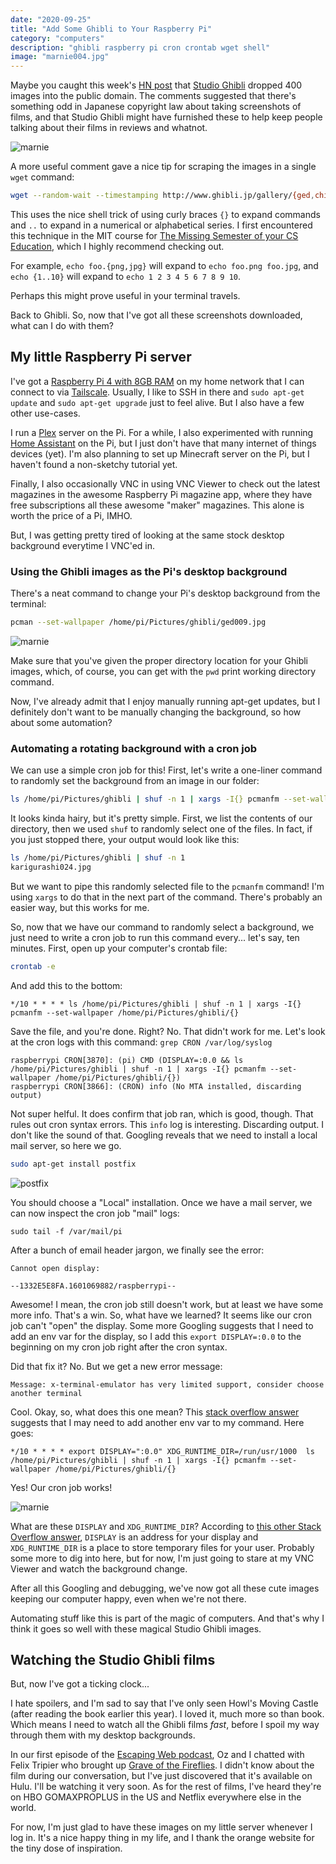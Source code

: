 ```yaml
---
date: "2020-09-25"
title: "Add Some Ghibli to Your Raspberry Pi"
category: "computers"
description: "ghibli raspberry pi cron crontab wget shell"
image: "marnie004.jpg"
---
```


Maybe you caught this week's [HN post](https://news.ycombinator.com/item?id=24564775) that [Studio Ghibli](http://www.ghibli.jp/info/013344/) dropped 400 images into the public domain. The comments suggested that there's something odd in Japanese copyright law about taking screenshots of films, and that Studio Ghibli might have furnished these to help keep people talking about their films in reviews and whatnot.

![marnie](/img/marnie004.jpg)        

A more useful comment gave a nice tip for scraping the images in a single `wget` command:

```bash
wget --random-wait --timestamping http://www.ghibli.jp/gallery/{ged,chihiro,karigurashi,ponyo,kokurikozaka,marnie,kaguyahime,kazetachinu}{001..050}.jpg
```

This uses the nice shell trick of using curly braces `{}` to expand commands and `..` to expand in a numerical or alphabetical series. I first encountered this technique in the MIT course for [The Missing Semester of your CS Education](https://missing.csail.mit.edu/), which I highly recommend checking out.

For example, `echo foo.{png,jpg}` will expand to `echo foo.png foo.jpg`, and `echo {1..10}` will expand to `echo 1 2 3 4 5 6 7 8 9 10`. 

Perhaps this might prove useful in your terminal travels.

Back to Ghibli. So, now that I've got all these screenshots downloaded, what can I do with them?

## My little Raspberry Pi server

I've got a [Raspberry Pi 4 with 8GB RAM](https://www.amazon.com/gp/product/B08C4SK5C3/ref=as_li_qf_asin_il_tl?ie=UTF8&tag=whatrocks09-20&creative=9325&linkCode=as2&creativeASIN=B08C4SK5C3&linkId=6371e9a8ce20a36236014adee9eaa56e) on my home network that I can connect to via [Tailscale](https://tailscale.com/). Usually, I like to SSH in there and `sudo apt-get update` and `sudo apt-get upgrade` just to feel alive. But I also have a few other use-cases.

I run a [Plex](https://www.plex.tv/) server on the Pi. For a while, I also experimented with running [Home Assistant](https://www.home-assistant.io/) on the Pi, but I just don't have that many internet of things devices (yet). I'm also planning to set up Minecraft server on the Pi, but I haven't found a non-sketchy tutorial yet.

Finally, I also occasionally VNC in using VNC Viewer to check out the latest magazines in the awesome Raspberry Pi magazine app, where they have free subscriptions all these awesome "maker" magazines. This alone is worth the price of a Pi, IMHO.

But, I was getting pretty tired of looking at the same stock desktop background everytime I VNC'ed in.

### Using the Ghibli images as the Pi's desktop background

There's a neat command to change your Pi's desktop background from the terminal:

```bash
pcman --set-wallpaper /home/pi/Pictures/ghibli/ged009.jpg
```

![marnie](/img/ged009.jpg)

Make sure that you've given the proper directory location for your Ghibli images, which, of course, you can get with the `pwd` print working directory command.

Now, I've already admit that I enjoy manually running apt-get updates, but I definitely don't want to be manually changing the background, so how about some automation?

### Automating a rotating background with a cron job

We can use a simple cron job for this! First, let's write a one-liner command to randomly set the background from an image in our folder:

```bash
ls /home/pi/Pictures/ghibli | shuf -n 1 | xargs -I{} pcmanfm --set-wallpaper /home/pi/Pictures/ghibli/{}
```

It looks kinda hairy, but it's pretty simple. First, we list the contents of our directory, then we used `shuf` to randomly select one of the files. In fact, if you just stopped there, your output would look like this:

```bash
ls /home/pi/Pictures/ghibli | shuf -n 1
karigurashi024.jpg
```

But we want to pipe this randomly selected file to the `pcmanfm` command! I'm using `xargs` to do that in the next part of the command. There's probably an easier way, but this works for me.

So, now that we have our command to randomly select a background, we just need to write a cron job to run this command every... let's say, ten minutes. First, open up your computer's crontab file:
 
```bash
crontab -e
```

And add this to the bottom:

```
*/10 * * * * ls /home/pi/Pictures/ghibli | shuf -n 1 | xargs -I{} pcmanfm --set-wallpaper /home/pi/Pictures/ghibli/{}
```

Save the file, and you're done. Right? No. That didn't work for me. Let's look at the cron logs with this command: `grep CRON /var/log/syslog`

```
raspberrypi CRON[3870]: (pi) CMD (DISPLAY=:0.0 && ls /home/pi/Pictures/ghibli | shuf -n 1 | xargs -I{} pcmanfm --set-wallpaper /home/pi/Pictures/ghibli/{})
raspberrypi CRON[3866]: (CRON) info (No MTA installed, discarding output)
```

Not super helful. It does confirm that job ran, which is good, though. That rules out cron syntax errors. This `info` log is interesting. Discarding output. I don't like the sound of that. Googling reveals that we need to install a local mail server, so here we go.

```bash
sudo apt-get install postfix
```

![postfix](/img/postfix.png)

You should choose a "Local" installation. Once we have a mail server, we can now inspect the cron job "mail" logs:

```
sudo tail -f /var/mail/pi
```

After a bunch of email header jargon, we finally see the error:

```
Cannot open display: 

--1332E5E8FA.1601069882/raspberrypi--
```

Awesome! I mean, the cron job still doesn't work, but at least we have some more info. That's a win. So, what have we learned? It seems like our cron job can't "open" the display. Some more Googling suggests that I need to add an env var for the display, so I add this `export DISPLAY=:0.0` to the beginning on my cron job right after the cron syntax.

Did that fix it? No. But we get a new error message:

```
Message: x-terminal-emulator has very limited support, consider choose another terminal
```

Cool. Okay, so, what does this one mean? This [stack overflow answer](https://stackoverflow.com/questions/45873124/pcmanfm-set-wallpaper-fails-on-raspbian-stretch-in-cron) suggests that I may need to add another env var to my command. Here goes:

```
*/10 * * * * export DISPLAY=":0.0" XDG_RUNTIME_DIR=/run/usr/1000  ls /home/pi/Pictures/ghibli | shuf -n 1 | xargs -I{} pcmanfm --set-wallpaper /home/pi/Pictures/ghibli/{}
```

Yes! Our cron job works!

![marnie](/img/karigurashi024.jpg)

What are these `DISPLAY` and `XDG_RUNTIME_DIR`? According to [this other Stack Overflow answer](https://askubuntu.com/questions/872792/what-is-xdg-runtime-dir), `DISPLAY` is an address for your display and `XDG_RUNTIME_DIR` is a place to store temporary files for your user. Probably some more to dig into here, but for now, I'm just going to stare at my VNC Viewer and watch the background change.

After all this Googling and debugging, we've now got all these cute images keeping our computer happy, even when we're not there.

Automating stuff like this is part of the magic of computers. And that's why I think it goes so well with these magical Studio Ghibli images.

## Watching the Studio Ghibli films

But, now I've got a ticking clock... 

I hate spoilers, and I'm sad to say that I've only seen Howl's Moving Castle (after reading the book earlier this year). I loved it, much more so than book. Which means I need to watch all the Ghibli films *fast*, before I spoil my way through them with my desktop backgrounds.

In our first episode of the [Escaping Web podcast](/escaping-web-season-one-retrospective), Oz and I chatted with Felix Tripier who brought up [Grave of the Fireflies](https://en.wikipedia.org/wiki/Grave_of_the_Fireflies). I didn't know about the film during our conversation, but I've just discovered that it's available on Hulu. I'll be watching it very soon. As for the rest of films, I've heard they're on HBO GOMAXPROPLUS in the US and Netflix everywhere else in the world.

For now, I'm just glad to have these images on my little server whenever I log in. It's a nice happy thing in my life, and I thank the orange website for the tiny dose of inspiration.